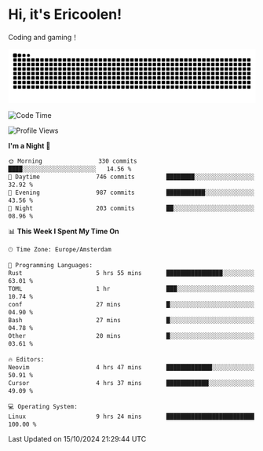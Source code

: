 # Hi, it's Ericoolen!
Coding and gaming！

<picture>
  <source media="(prefers-color-scheme: dark)" srcset="https://raw.githubusercontent.com/Eric-Song-Nop/Eric-Song-Nop/output/github-contribution-grid-snake-dark.svg">
  <source media="(prefers-color-scheme: light)" srcset="https://raw.githubusercontent.com/Eric-Song-Nop/Eric-Song-Nop/output/github-contribution-grid-snake.svg">
  <img alt="github contribution grid snake animation" src="https://raw.githubusercontent.com/Eric-Song-Nop/Eric-Song-Nop/output/github-contribution-grid-snake.svg">
</picture>

<!--START_SECTION:waka-->
![Code Time](http://img.shields.io/badge/Code%20Time-1%2C531%20hrs%2012%20mins-blue)

![Profile Views](http://img.shields.io/badge/Profile%20Views-0-blue)

**I'm a Night 🦉** 

```text
🌞 Morning                330 commits         ████░░░░░░░░░░░░░░░░░░░░░   14.56 % 
🌆 Daytime                746 commits         ████████░░░░░░░░░░░░░░░░░   32.92 % 
🌃 Evening                987 commits         ███████████░░░░░░░░░░░░░░   43.56 % 
🌙 Night                  203 commits         ██░░░░░░░░░░░░░░░░░░░░░░░   08.96 % 
```


📊 **This Week I Spent My Time On** 

```text
🕑︎ Time Zone: Europe/Amsterdam

💬 Programming Languages: 
Rust                     5 hrs 55 mins       ████████████████░░░░░░░░░   63.01 % 
TOML                     1 hr                ███░░░░░░░░░░░░░░░░░░░░░░   10.74 % 
conf                     27 mins             █░░░░░░░░░░░░░░░░░░░░░░░░   04.90 % 
Bash                     27 mins             █░░░░░░░░░░░░░░░░░░░░░░░░   04.78 % 
Other                    20 mins             █░░░░░░░░░░░░░░░░░░░░░░░░   03.61 % 

🔥 Editors: 
Neovim                   4 hrs 47 mins       █████████████░░░░░░░░░░░░   50.91 % 
Cursor                   4 hrs 37 mins       ████████████░░░░░░░░░░░░░   49.09 % 

💻 Operating System: 
Linux                    9 hrs 24 mins       █████████████████████████   100.00 % 
```


 Last Updated on 15/10/2024 21:29:44 UTC
<!--END_SECTION:waka-->
